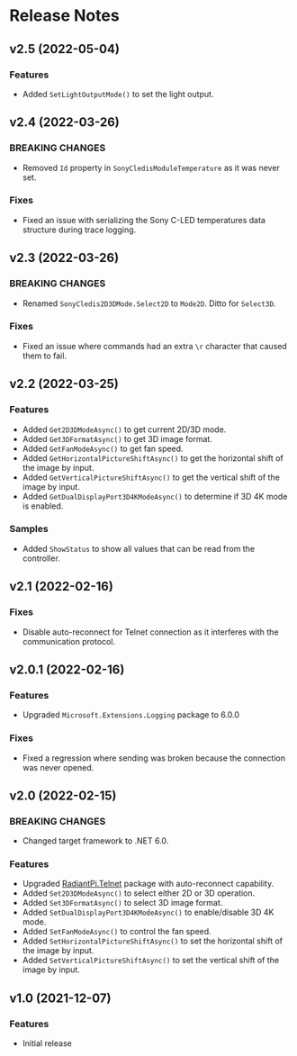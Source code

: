 # Release Notes


## v2.5 (2022-05-04)

### Features

* Added `SetLightOutputMode()` to set the light output.


## v2.4 (2022-03-26)

### BREAKING CHANGES

* Removed `Id` property in `SonyCledisModuleTemperature` as it was never set.

### Fixes

* Fixed an issue with serializing the Sony C-LED temperatures data structure during trace logging.


## v2.3 (2022-03-26)

### BREAKING CHANGES

* Renamed `SonyCledis2D3DMode.Select2D` to `Mode2D`. Ditto for `Select3D`.

### Fixes

* Fixed an issue where commands had an extra `\r` character that caused them to fail.


## v2.2 (2022-03-25)

### Features

* Added `Get2D3DModeAsync()` to get current 2D/3D mode.
* Added `Get3DFormatAsync()` to get 3D image format.
* Added `GetFanModeAsync()` to get fan speed.
* Added `GetHorizontalPictureShiftAsync()` to get the horizontal shift of the image by input.
* Added `GetVerticalPictureShiftAsync()` to get the vertical shift of the image by input.
* Added `GetDualDisplayPort3D4KModeAsync()` to determine if 3D 4K mode is enabled.

### Samples

* Added `ShowStatus` to show all values that can be read from the controller.


## v2.1 (2022-02-16)

### Fixes

* Disable auto-reconnect for Telnet connection as it interferes with the communication protocol.


## v2.0.1 (2022-02-16)

### Features

* Upgraded `Microsoft.Extensions.Logging` package to 6.0.0

### Fixes

* Fixed a regression where sending was broken because the connection was never opened.


## v2.0 (2022-02-15)

### BREAKING CHANGES

* Changed target framework to .NET 6.0.

### Features

* Upgraded [RadiantPi.Telnet](https://github.com/bjorg/RadiantPi.Telnet) package with auto-reconnect capability.
* Added `Set2D3DModeAsync()` to select either 2D or 3D operation.
* Added `Set3DFormatAsync()` to select 3D image format.
* Added `SetDualDisplayPort3D4KModeAsync()` to enable/disable 3D 4K mode.
* Added `SetFanModeAsync()` to control the fan speed.
* Added `SetHorizontalPictureShiftAsync()` to set the horizontal shift of the image by input.
* Added `SetVerticalPictureShiftAsync()` to set the vertical shift of the image by input.

## v1.0 (2021-12-07)

### Features

* Initial release

